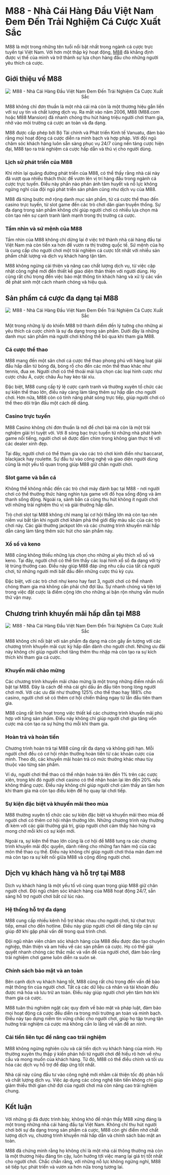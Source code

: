 <h1>M88 - Nhà Cái Hàng Đầu Việt Nam Đem Đến Trải Nghiệm Cá Cược Xuất Sắc</h1><p>M88 là một trong những tên tuổi nổi bật nhất trong ngành cá cược trực tuyến tại Việt Nam. Với hơn một thập kỷ hoạt động, <a href="https://m88.boutique/">M88</a> đã khẳng định được vị thế của mình và trở thành sự lựa chọn hàng đầu cho những người yêu thích cá cược.</p>
<h2>Giới thiệu về M88</h2>
<div class="postImages" style="text-align: center;"><img style="max-width: 100%; height: auto; margin: 10px auto; display: block;" src="https://www.m88.com/~/static/images/sportsbook/msports_EN.webp" alt="M88 - Nhà Cái Hàng Đầu Việt Nam Đem Đến Trải Nghiệm Cá Cược Xuất Sắc"></div>
<p>M88 không chỉ đơn thuần là một nhà cái mà còn là một thương hiệu gắn liền với sự uy tín và chất lượng dịch vụ. Ra mắt vào năm 2006, M88 (M88.com hoặc M88 Mansion) đã nhanh chóng thu hút hàng triệu người chơi tham gia, nhờ vào môi trường cá cược an toàn và đa dạng.</p>
<p>M88 được cấp phép bởi Bộ Tài chính và Phát triển Kinh tế Vanuatu, đảm bảo rằng mọi hoạt động cá cược diễn ra minh bạch và hợp pháp. Với đội ngũ chăm sóc khách hàng luôn sẵn sàng phục vụ 24/7 cùng nền tảng cược hiện đại, M88 tạo ra trải nghiệm cá cược hấp dẫn và thú vị cho người dùng.</p>
<h3>Lịch sử phát triển của M88</h3>
<p>Khi nhìn lại quãng đường phát triển của M88, có thể thấy rằng nhà cái này đã vượt qua nhiều thách thức để vươn lên vị trí hàng đầu trong ngành cá cược trực tuyến. Điều này phần nào phản ánh tâm huyết và nỗ lực không ngừng nghỉ của đội ngũ phát triển sản phẩm cũng như dịch vụ của M88.</p>
<p>M88 đã từng bước mở rộng danh mục sản phẩm, từ cá cược thể thao đến casino trực tuyến, từ slot game đến các trò chơi dân gian truyền thống. Sự đa dạng trong sản phẩm không chỉ giúp người chơi có nhiều lựa chọn mà còn tạo nên sự cạnh tranh lành mạnh trong thị trường cá cược.</p>
<h3>Tầm nhìn và sứ mệnh của M88</h3>
<p>Tầm nhìn của M88 không chỉ dừng lại ở việc trở thành nhà cái hàng đầu tại Việt Nam mà còn tiến xa hơn để vươn ra thị trường quốc tế. Sứ mệnh của họ là cung cấp cho người chơi một trải nghiệm cá cược tốt nhất với nhiều sản phẩm chất lượng và dịch vụ khách hàng tận tâm.</p>
<p>M88 không ngừng cải thiện và nâng cao chất lượng dịch vụ, từ việc cập nhật công nghệ mới đến thiết kế giao diện thân thiện với người dùng. Họ cũng rất chú trọng đến việc bảo mật thông tin khách hàng và xử lý các vấn đề phát sinh một cách nhanh chóng và hiệu quả.</p>
<h2>Sản phẩm cá cược đa dạng tại M88</h2>
<div class="postImages" style="text-align: center;"><img style="max-width: 100%; height: auto; margin: 10px auto; display: block;" src="https://awsimages.detik.net.id/community/media/visual/2022/11/17/adv-1.jpeg?w=600&amp;q=90" alt="M88 - Nhà Cái Hàng Đầu Việt Nam Đem Đến Trải Nghiệm Cá Cược Xuất Sắc"></div>
<p>Một trong những lý do khiến M88 trở thành điểm đến lý tưởng cho những ai yêu thích cá cược chính là sự đa dạng trong sản phẩm. Dưới đây là những danh mục sản phẩm mà người chơi không thể bỏ qua khi tham gia M88.</p>
<h3>Cá cược thể thao</h3>
<p>M88 mang đến một sân chơi cá cược thể thao phong phú với hàng loạt giải đấu hấp dẫn từ bóng đá, bóng rổ cho đến các môn thể thao khác như tennis, đua xe. Người chơi có thể thoải mái lựa chọn các loại hình cược như cược châu Á, cược châu Âu hay kèo tài xỉu.</p>
<p>Đặc biệt, M88 cung cấp tỷ lệ cược cạnh tranh và thường xuyên tổ chức các sự kiện thể thao lớn, điều này càng làm tăng thêm sự hấp dẫn cho người chơi. Hơn nữa, M88 còn có tính năng phát sóng trực tiếp, giúp người chơi có thể theo dõi trận đấu một cách dễ dàng.</p>
<h3>Casino trực tuyến</h3>
<p>M88 Casino không chỉ đơn thuần là nơi để chơi bài mà còn là một trải nghiệm giải trí tuyệt vời. Với 8 sòng bạc trực tuyến từ những nhà phát hành game nổi tiếng, người chơi sẽ được đắm chìm trong không gian thực tế với các dealer xinh đẹp.</p>
<p>Tại đây, người chơi có thể tham gia vào các trò chơi kinh điển như baccarat, blackjack hay roulette. Sự đầu tư vào công nghệ và giao diện người dùng cũng là một yếu tố quan trọng giúp M88 giữ chân người chơi.</p>
<h3>Slot game và bắn cá</h3>
<p>Không thể không nhắc đến các trò chơi máy đánh bạc tại M88 - nơi người chơi có thể thưởng thức hàng nghìn tựa game với đồ họa sống động và âm thanh sống động. Ngoài ra, sảnh bắn cá cũng thu hút không ít người chơi với những trải nghiệm thú vị và giải thưởng hấp dẫn.</p>
<p>Trò chơi slot tại M88 không chỉ mang lại cơ hội thắng lớn mà còn tạo nên niềm vui bất tận khi người chơi khám phá thế giới đầy màu sắc của các trò chơi này. Các giải thưởng jackpot lớn và các chương trình khuyến mãi hấp dẫn càng làm tăng thêm sức hút cho sản phẩm này.</p>
<h3>Xổ số và keno</h3>
<p>M88 cũng không thiếu những lựa chọn cho những ai yêu thích xổ số và keno. Tại đây, người chơi có thể tìm thấy các loại hình xổ số đa dạng với tỷ lệ trúng thưởng cao. Điều này giúp M88 đáp ứng nhu cầu của tất cả người chơi, từ những người mới bắt đầu đến những cược thủ kỳ cựu.</p>
<p>Đặc biệt, với các trò chơi như keno hay fast 3, người chơi có thể nhanh chóng tham gia mà không cần phải chờ đợi lâu. Sự nhanh chóng và tiện lợi trong việc đặt cược là điểm cộng lớn cho những ai bận rộn nhưng vẫn muốn thử vận may.</p>
<h2>Chương trình khuyến mãi hấp dẫn tại M88</h2>
<div class="postImages" style="text-align: center;"><img style="max-width: 100%; height: auto; margin: 10px auto; display: block;" src="https://bet88hn.com/wp-content/uploads/2025/01/detailed-guide-to-register-m88.jpg" alt="M88 - Nhà Cái Hàng Đầu Việt Nam Đem Đến Trải Nghiệm Cá Cược Xuất Sắc"></div>
<p>M88 không chỉ nổi bật với sản phẩm đa dạng mà còn gây ấn tượng với các chương trình khuyến mãi cực kỳ hấp dẫn dành cho người chơi. Những ưu đãi này không chỉ giúp người chơi tăng thêm thu nhập mà còn tạo ra sự kích thích khi tham gia cá cược.</p>
<h3>Khuyến mãi chào mừng</h3>
<p>Các chương trình khuyến mãi chào mừng là một trong những điểm nhấn nổi bật tại M88. Đây là cách để nhà cái ghi dấu ấn đầu tiên trong lòng người chơi mới. Với các ưu đãi như thưởng 125% cho thể thao hay 188% cho casino, người chơi sẽ có thêm cơ hội chiến thắng ngay từ lần đầu tiên tham gia.</p>
<p>M88 cũng rất linh hoạt trong việc thiết kế các chương trình khuyến mãi phù hợp với từng sản phẩm. Điều này không chỉ giúp người chơi gia tăng vốn cược mà còn tạo ra sự hứng thú mỗi khi tham gia.</p>
<h3>Hoàn trả và hoàn tiền</h3>
<p>Chương trình hoàn trả tại M88 cũng rất đa dạng và không giới hạn. Mỗi người chơi đều có cơ hội nhận thưởng hoàn tiền từ các khoản cược của mình. Theo đó, các khuyến mãi hoàn trả có mức thưởng khác nhau tùy thuộc vào từng sản phẩm.</p>
<p>Ví dụ, người chơi thể thao có thể nhận hoàn trả lên đến 1% trên các cược xiên, trong khi đó người chơi casino có thể nhận hoàn lại lên đến 20% nếu không thắng cược. Điều này không chỉ giúp người chơi cảm thấy an tâm hơn khi tham gia mà còn tạo điều kiện để họ quay lại chơi tiếp.</p>
<h3>Sự kiện đặc biệt và khuyến mãi theo mùa</h3>
<p>M88 thường xuyên tổ chức các sự kiện đặc biệt và khuyến mãi theo mùa để người chơi có thêm cơ hội nhận thưởng lớn. Những chương trình này thường đi kèm với các giải thưởng giá trị, giúp người chơi cảm thấy hào hứng và mong chờ mỗi khi có sự kiện mới.</p>
<p>Ngoài ra, sự kiện thể thao lớn cũng là cơ hội để M88 tung ra các chương trình khuyến mãi độc quyền, dành riêng cho những fan hâm mộ của các môn thể thao cụ thể. Điều này không chỉ giúp người chơi thỏa mãn đam mê mà còn tạo ra sự kết nối giữa M88 và cộng đồng người chơi.</p>
<h2>Dịch vụ khách hàng và hỗ trợ tại M88</h2>
<p>Dịch vụ khách hàng là một yếu tố vô cùng quan trọng giúp M88 giữ chân người chơi. Đội ngũ chăm sóc khách hàng của M88 hoạt động 24/7, sẵn sàng hỗ trợ người chơi bất cứ lúc nào.</p>
<h3>Hệ thống hỗ trợ đa dạng</h3>
<p>M88 cung cấp nhiều kênh hỗ trợ khác nhau cho người chơi, từ chat trực tiếp, email cho đến hotline. Điều này giúp người chơi dễ dàng tiếp cận sự giúp đỡ khi gặp phải vấn đề trong quá trình chơi.</p>
<p>Đội ngũ nhân viên chăm sóc khách hàng của M88 đều được đào tạo chuyên nghiệp, thân thiện và am hiểu về các sản phẩm cá cược. Họ có thể giải quyết nhanh chóng các thắc mắc và vấn đề của người chơi, đảm bảo rằng trải nghiệm chơi game luôn diễn ra suôn sẻ.</p>
<h3>Chính sách bảo mật và an toàn</h3>
<p>Bên cạnh dịch vụ khách hàng tốt, M88 cũng rất chú trọng đến vấn đề bảo mật thông tin của người chơi. Tất cả các dữ liệu cá nhân và tài khoản đều được mã hóa và lưu trữ an toàn. Điều này giúp người chơi yên tâm hơn khi tham gia cá cược.</p>
<p>M88 tuân thủ nghiêm ngặt các quy định về bảo mật và pháp luật, đảm bảo mọi hoạt động cá cược đều diễn ra trong môi trường an toàn và minh bạch. Điều này tạo dựng niềm tin vững chắc cho người chơi, giúp họ tập trung tận hưởng trải nghiệm cá cược mà không cần lo lắng về vấn đề an ninh.</p>
<h3>Cải tiến liên tục để nâng cao trải nghiệm</h3>
<p>M88 không ngừng nghiên cứu và cải tiến dịch vụ khách hàng của mình. Họ thường xuyên thu thập ý kiến phản hồi từ người chơi để hiểu rõ hơn về nhu cầu và mong muốn của khách hàng. Từ đó, M88 có thể điều chỉnh và tối ưu hóa các dịch vụ hỗ trợ để đáp ứng tốt nhất.</p>
<p>Nhà cái này cũng đầu tư vào công nghệ mới nhằm cải thiện tốc độ phản hồi và chất lượng dịch vụ. Việc áp dụng các công nghệ tiên tiến không chỉ giúp giảm thiểu thời gian chờ đợi của người chơi mà còn nâng cao trải nghiệm chung.</p>
<h2>Kết luận</h2>
<p>Với những gì đã được trình bày, không khó để nhận thấy M88 xứng đáng là một trong những nhà cái hàng đầu tại Việt Nam. Không chỉ thu hút người chơi bởi sự đa dạng trong sản phẩm cá cược, M88 còn ghi điểm nhờ chất lượng dịch vụ, chương trình khuyến mãi hấp dẫn và chính sách bảo mật an toàn.</p>
<p>M88 đã chứng minh rằng họ không chỉ là một nhà cái thông thường mà còn là một thương hiệu đáng tin cậy, luôn hướng tới việc mang lại giá trị tốt nhất cho người chơi. Chắc chắn rằng, với những nỗ lực không ngừng nghỉ, M88 sẽ tiếp tục phát triển và vươn xa hơn nữa trong tương lai.</p>
